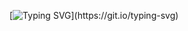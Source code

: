 [![Typing SVG](https://readme-typing-svg.demolab.com/?lines=Hello,+My+name+is+Kirihara;Nice+to+meet+you.)](https://git.io/typing-svg)
